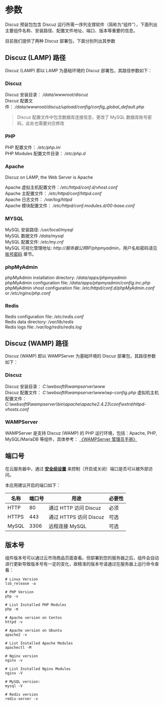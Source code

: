 # 参数

Discuz 预装包包含 Discuz 运行所需一序列支撑软件（简称为“组件”），下面列出主要组件名称、安装路径、配置文件地址、端口、版本等重要的信息。

目前我们提供了两种 Discuz 部署包，下面分别列出其参数

## Discuz (LAMP) 路径

Discuz (LAMP) 即以 LAMP 为基础环境的 Discuz 部署包，其路径参数如下：

### Discuz

Discuz 安装目录： */data/wwwroot/discuz*  
Discuz 配置文件： */data/wwwroot/discuz/upload/config/config_global_default.php*  

> Discuz 配置文件中包含数据库连接信息，更改了 MySQL 数据库账号密码，此处也需要对应修改

### PHP

PHP 配置文件： */etc/php.ini*  
PHP Modules 配置文件目录： */etc/php.d*

### Apache

Discuz on LAMP, the Web Server is Apache  

Apache 虚拟主机配置文件：*/etc/httpd/conf.d/vhost.conf*  
Apache 主配置文件： */etc/httpd/conf/httpd.conf*  
Apache 日志文件： */var/log/httpd*  
Apache 模块配置文件： */etc/httpd/conf.modules.d/00-base.conf*

### MYSQL

MySQL 安装路径: */usr/local/mysql*  
MySQL 数据文件 */data/mysql*  
MySQL 配置文件: */etc/my.cnf*    
MySQL 可视化管理地址: *http://服务器公网IP/phpmyadmin*，用户名和密码请见 [账号密码](/zh/stack-accounts.md) 章节。

### phpMyAdmin

phpMyAdmin installation directory: */data/apps/phpmyadmin*  
phpMyAdmin configuration file: */data/apps/phpmyadmin/config.inc.php*   
phpMyAdmin vhost configuration file: */etc/httpd/conf.d/phpMyAdmin.conf* or */etc/nginx/php.conf*  

### Redis

Redis configuration file: */etc/redis.conf*  
Redis data directory: */var/lib/redis*  
Redis logs file: */var/log/redis/redis.log*

## Discuz (WAMP) 路径

Discuz (WAMP) 即以 WAMPServer 为基础环境的 Discuz 部署包，其路径参数如下：

### Discuz

Discuz 安装目录： *C:\websoft9\wampserver\www*  
Discuz 配置文件： *C:\websoft9\wampserver\www\wp-config.php* 
虚拟机主机配置文件： *C:\websoft9\wampserver\bin\apache\apache2.4.23\conf\extra\httpd-vhosts.conf*

### WAMPServer

WAMPServer 是支持 Discuz (WAMP) 的 PHP 运行环境，包括：Apache, PHP, MySQL/MariaDB 等组件，具体参考： [《WAMPServer 管理员手册》](https://support.websoft9.com/docs/wampserver/zh/stack-components.html)


## 端口号

在云服务器中，通过 **[安全组设置](https://support.websoft9.com/docs/faq/zh/tech-instance.html)** 来控制（开启或关闭）端口是否可以被外部访问。 

本应用建议开启的端口如下：

| 名称 | 端口号 | 用途 |  必要性 |
| --- | --- | --- | --- |
| HTTP | 80 | 通过 HTTP 访问 Discuz | 必须 |
| HTTPS | 443 | 通过 HTTPS 访问 Discuz | 可选 |
| MySQL | 3306 | 远程连接 MySQL | 可选 |

## 版本号

组件版本号可以通过云市场商品页面查看。但部署到您的服务器之后，组件会自动进行更新导致版本号有一定的变化，故精准的版本号请通过在服务器上运行命令查看：

```shell
# Linux Version
lsb_release -a

# PHP Version
php -v

# List Installed PHP Modules
php -m

# Apache version on Centos
httpd -v

# Apache version on Ubuntu
apache2 -v

# List Installed Apache Modules
apachectl -M

# Nginx version
nginx -v

# List Installed Nginx Modules
nginx -V

# MySQL version:
mysql -V

# Redis version
redis-server -v
```